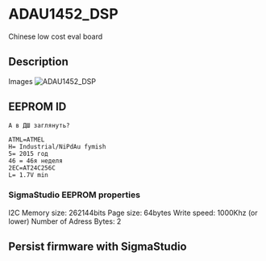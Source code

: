 # ADAU1452_DSP
Chinese low cost eval board

## Description

Images
![ADAU1452_DSP](https://raw.githubusercontent.com/tecteun/ADAU1452_DSP/master/board.jpg "Logo ADAU1452_DSP")


## EEPROM ID
    А в ДШ заглянуть?

    ATML=ATMEL
    H= Industrial/NiPdAu fymish
    5= 2015 год
    46 = 46я неделя
    2EC=AT24C256C
    L= 1.7V min

### SigmaStudio EEPROM properties
I2C
Memory size: 262144bits
Page size: 64bytes
Write speed: 1000Khz (or lower)
Number of Adress Bytes: 2

## Persist firmware with SigmaStudio